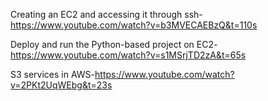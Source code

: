 Creating an EC2 and accessing it through ssh-https://www.youtube.com/watch?v=b3MVECAEBzQ&t=110s

Deploy and run the Python-based project on EC2-https://www.youtube.com/watch?v=s1MSrjTD2zA&t=65s

S3 services in AWS-https://www.youtube.com/watch?v=2PKt2UqWEbg&t=23s

